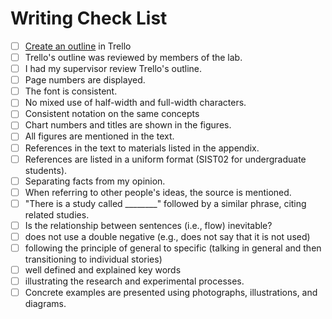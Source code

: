 # Writing Check List

- [ ] [Create an outline](https://trello.com/b/CU3T0Qz3) in Trello
- [ ] Trello's outline was reviewed by members of the lab.
- [ ] I had my supervisor review Trello's outline.
- [ ] Page numbers are displayed.
- [ ] The font is consistent.
- [ ] No mixed use of half-width and full-width characters.
- [ ] Consistent notation on the same concepts
- [ ] Chart numbers and titles are shown in the figures.
- [ ] All figures are mentioned in the text.
- [ ] References in the text to materials listed in the appendix.
- [ ] References are listed in a uniform format (SIST02 for undergraduate students).
- [ ] Separating facts from my opinion.
- [ ] When referring to other people's ideas, the source is mentioned.
- [ ] "There is a study called ________" followed by a similar phrase, citing related studies.
- [ ] Is the relationship between sentences (i.e., flow) inevitable?
- [ ] does not use a double negative (e.g., does not say that it is not used)
- [ ] following the principle of general to specific (talking in general and then transitioning to individual stories)
- [ ] well defined and explained key words
- [ ] illustrating the research and experimental processes.
- [ ] Concrete examples are presented using photographs, illustrations, and diagrams.
